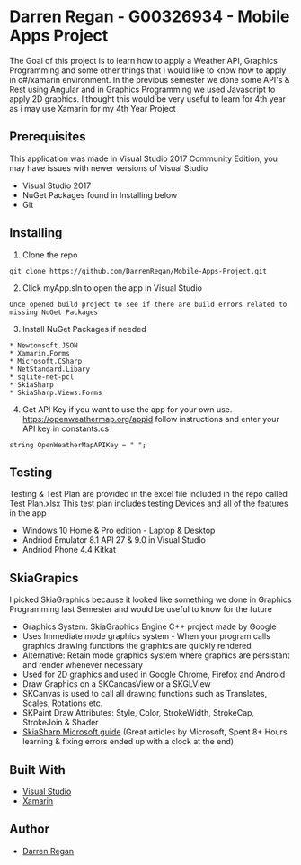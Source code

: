 # Darren Regan - G00326934 - Mobile Apps Project

The Goal of this project is to learn how to apply a Weather API, Graphics Programming and some other things that i would like to know how to apply in c#/xamarin environment.
In the previous semester we done some API's & Rest using Angular and in Graphics Programming we used Javascript to apply 2D graphics.
I thought this would be very useful to learn for 4th year as i may use Xamarin for my 4th Year Project

## Prerequisites

This application was made in Visual Studio 2017 Community Edition, you may have issues with newer versions of Visual Studio

* Visual Studio 2017
* NuGet Packages found in Installing below
* Git

## Installing

1. Clone the repo

```
git clone https://github.com/DarrenRegan/Mobile-Apps-Project.git
```

2. Click myApp.sln to open the app in Visual Studio

```
Once opened build project to see if there are build errors related to missing NuGet Packages
```

3. Install NuGet Packages if needed

```
* Newtonsoft.JSON
* Xamarin.Forms
* Microsoft.CSharp
* NetStandard.Libary
* sqlite-net-pcl
* SkiaSharp
* SkiaSharp.Views.Forms
```

4. Get API Key if you want to use the app for your own use. https://openweathermap.org/appid follow instructions and enter your API key in constants.cs

```
string OpenWeatherMapAPIKey = " ";
```

## Testing

Testing & Test Plan are provided in the excel file included in the repo called Test Plan.xlsx
This test plan includes testing Devices and all of the features in the app

* Windows 10 Home & Pro edition - Laptop & Desktop
* Andriod Emulator 8.1 API 27 & 9.0 in Visual Studio
* Andriod Phone 4.4 Kitkat

## SkiaGrapics

I picked SkiaGraphics because it looked like something we done in Graphics Programming last Semester and would be useful to know for the future

 * Graphics System: SkiaGraphics Engine C++ project made by Google
 * Uses Immediate mode graphics system - When your program calls graphics drawing functions the graphics are quickly rendered
 * Alternative: Retain mode graphics system where graphics are persistant and render whenever necessary
 * Used for 2D graphics and used in Google Chrome, Firefox and Android
 * Draw Graphics on a SKCancasView or a SKGLView
 * SKCanvas is used to call all drawing functions such as Translates, Scales, Rotations etc.
 * SKPaint Draw Attributes: Style, Color, StrokeWidth, StrokeCap, StrokeJoin & Shader
 * [SkiaSharp Microsoft guide](https://docs.microsoft.com/en-us/xamarin/xamarin-forms/user-interface/graphics/skiasharp/basics/) (Great articles by Microsoft, Spent 8+ Hours learning & fixing errors ended up with a clock at the end)


## Built With

* [Visual Studio](https://visualstudio.microsoft.com/downloads/)
* [Xamarin](https://visualstudio.microsoft.com/xamarin/)

## Author

* [Darren Regan](https://github.com/DarrenRegan)

